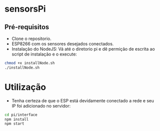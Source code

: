 # sensorsPi

## Pré-requisitos 
* Clone o repositorio.
* ESP8266 com os sensores desejados conectados.
* Instalação do NodeJS:
 Vá até o diretorio pi e dê permição de escrita ao script de instalação e o execute:
```sh
chmod +x installNode.sh
./installNode.sh
```
# Utilização

* Tenha certeza de que o ESP está devidamente conectado a rede e seu IP foi adicionado no servidor:
```sh
cd pi/interface
npm install
npm start
```



